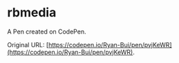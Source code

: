 # rbmedia

A Pen created on CodePen.

Original URL: [https://codepen.io/Ryan-Bui/pen/pvjKeWR](https://codepen.io/Ryan-Bui/pen/pvjKeWR).

